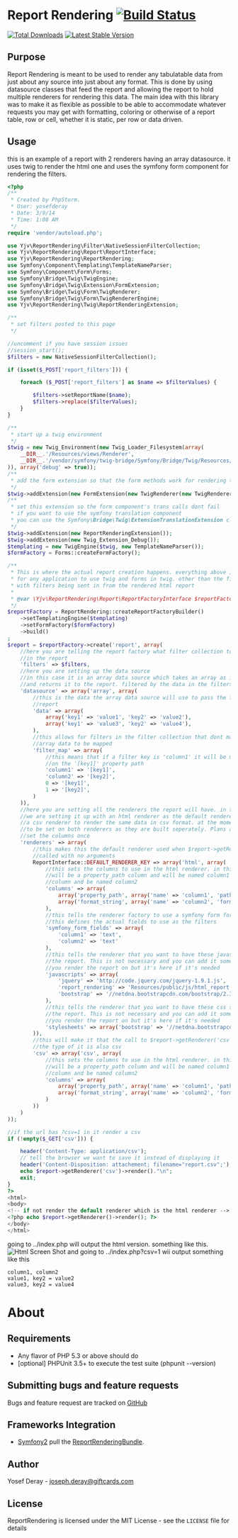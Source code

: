 Report Rendering [![Build Status](https://travis-ci.org/yjv/ReportRendering.png?branch=master)](https://travis-ci.org/yjv/ReportRendering)
==============================

[![Total Downloads](https://poser.pugx.org/yjv/report-rendering/downloads.png)](https://packagist.org/packages/yjv/report-rendering)
[![Latest Stable Version](https://poser.pugx.org/yjv/report-rendering/v/stable.png)](https://packagist.org/packages/yjv/report-rendering)

Purpose
-------
Report Rendering is meant to be used to render any tabulatable data from just about any source into just about any format.
This is done by using datasource classes that feed the report and allowing the report to hold multiple renderers
for rendering this data. The main idea with this library was to make it as flexible
as possible to be able to accommodate whatever requests you may get with formatting, coloring
or otherwise of a report table, row or cell, whether it is static, per row or data driven.

 Usage
-----

this is an example of a report with 2 renderers having an array datasource.
it uses twig to render the html one and uses the symfony form component for
rendering the filters.

```php
<?php
/**
 * Created by PhpStorm.
 * User: yosefderay
 * Date: 3/9/14
 * Time: 1:08 AM
 */
require 'vendor/autoload.php';

use Yjv\ReportRendering\Filter\NativeSessionFilterCollection;
use Yjv\ReportRendering\Report\ReportInterface;
use Yjv\ReportRendering\ReportRendering;
use Symfony\Component\Templating\TemplateNameParser;
use Symfony\Component\Form\Forms;
use Symfony\Bridge\Twig\TwigEngine;
use Symfony\Bridge\Twig\Extension\FormExtension;
use Symfony\Bridge\Twig\Form\TwigRenderer;
use Symfony\Bridge\Twig\Form\TwigRendererEngine;
use Yjv\ReportRendering\Twig\ReportRenderingExtension;

/**
 * set filters posted to this page
 */

//uncomment if you have session issues
//session_start();
$filters = new NativeSessionFilterCollection();

if (isset($_POST['report_filters'])) {

    foreach ($_POST['report_filters'] as $name => $filterValues) {

        $filters->setReportName($name);
        $filters->replace($filterValues);
    }
}

/**
 * start up a twig environment
 */
$twig = new Twig_Environment(new Twig_Loader_Filesystem(array(
    __DIR__.'/Resources/views/Renderer',
    __DIR__.'/vendor/symfony/twig-bridge/Symfony/Bridge/Twig/Resources/views/Form'
)), array('debug' => true));
/**
 * add the form extension so that the form methods work for rendering the form
 */
$twig->addExtension(new FormExtension(new TwigRenderer(new TwigRendererEngine(array('form_div_layout.html.twig')))));
/**
 * set this extension so the form component's trans calls dont fail
 * if you want to use the symfony translation component
 * you can use the Symfony\Bridge\Twig\ExtensionTranslationExtension class
 */
$twig->addExtension(new ReportRenderingExtension());
$twig->addExtension(new Twig_Extension_Debug());
$templating = new TwigEngine($twig, new TemplateNameParser());
$formFactory = Forms::createFormFactory();

/**
 * This is where the actual report creation happens. everything above is basic setup
 * for any application to use twig and forms in twig. other than the first few lines that deal
 * with filters being sent in from the rendered html report
 *
 * @var \Yjv\ReportRendering\Report\ReportFactoryInterface $reportFactory
 */
$reportFactory = ReportRendering::createReportFactoryBuilder()
    ->setTemplatingEngine($templating)
    ->setFormFactory($formFactory)
    ->build()
;
$report = $reportFactory->create('report', array(
    //here you are telling the report factory what filter collection to use
    //in the report
    'filters' => $filters,
    //here you are setting up the data source
    //in this case it is an array data source which takes an array as its data
    //and returns it to the report. filtered by the data in the filters set above
    'datasource' => array('array', array(
        //this is the data the array data source will use to pass the filtered data to the
        //report
        'data' => array(
            array('key1' => 'value1', 'key2' => 'value2'),
            array('key1' => 'value3', 'key2' => 'value4'),
        ),
        //this allows for filters in the filter collection that dont match keys in the
        //array data to be mapped
        'filter_map' => array(
            //this means that if a filter key is 'column1' it will be mapped and used to filter
            //on the '[key1]' property path
            'column1' => '[key1]',
            'column2' => '[key2]',
            0 => '[key1]',
            1 => '[key2]',
        )
    )),
    //here you are setting all the renderers the report will have. in this case
    //we are setting it up with an html renderer as the default renderer and also adding
    //a csv renderer to render the same data in csv format. at the moment the columns need
    //to be set on both renderers as they are built seperately. Plans are to make it possible to
    //set the columns once
    'renderers' => array(
        //this makes this the default renderer used when $report->getRenderer() is
        //called with no arguments
        ReportInterface::DEFAULT_RENDERER_KEY => array('html', array(
            //this sets the columns to use in the html renderer. in this case the first column
            //will be a property_path column and will be named column1 second will be a format_string
            //column and be named column2
            'columns' => array(
                array('property_path', array('name' => 'column1', 'path' => '[key1]')),
                array('format_string', array('name' => 'column2', 'format_string' => 'key2 = {[key2]}')),
            ),
            //this tells the renderer factory to use a symfony form for the filter fields
            //this defines the actual fields to use as the filters
            'symfony_form_fields' => array(
                'column1' => 'text',
                'column2' => 'text'
            ),
            //this tells the renderer that you want to have these javascripts added when rendering
            //the report. This is not necessary and you can add it somewhere else on the page that
            //you render the report on but it's here if it's needed
            'javascripts' => array(
                'jquery' => 'http://code.jquery.com/jquery-1.9.1.js',
                'report_rendering' => 'Resources/public/js/html_report.js',
                'bootstrap' => '//netdna.bootstrapcdn.com/bootstrap/2.3.2/js/bootstrap.min.js'
            ),
            //this tells the renderer that you want to have these css stylesheets added when rendering
            //the report. This is not necessary and you can add it somewhere else on the page that
            //you render the report on but it's here if it's needed
            'stylesheets' => array('bootstrap' => '//netdna.bootstrapcdn.com/bootstrap/2.3.2/css/bootstrap.min.css'),
        )),
        //this will make it that the call to $report->getRenderer('csv') will return this renderer
        //the type of it is also csv
        'csv' => array('csv', array(
            //this sets the columns to use in the html renderer. in this case the first column
            //will be a property_path column and will be named column1 second will be a format_string
            //column and be named column2
            'columns' => array(
                array('property_path', array('name' => 'column1', 'path' => '[key1]')),
                array('format_string', array('name' => 'column2', 'format_string' => 'key2 = {[key2]}')),
            )
        ))
    )
));

//if the url has ?csv=1 in it render a csv
if (!empty($_GET['csv'])) {

    header('Content-Type: application/csv');
    // tell the browser we want to save it instead of displaying it
    header('Content-Disposition: attachement; filename="report.csv";');
    echo $report->getRenderer('csv')->render()."\n";
    exit;
}
?>
<html>
<body>
<!-- if not render the default renderer which is the html renderer -->
<?php echo $report->getRenderer()->render(); ?>
</body>
</html>
```
going to ../index.php will output the html version. something like this.
![Html Screen Shot](/html_screenshot.png?raw=true "Html Screen Shot")
and going to ../index.php?csv=1 wii output something like this

```csv
column1, column2
value1, key2 = value2
value3, key2 = value4
```


About
=====

Requirements
------------

- Any flavor of PHP 5.3 or above should do
- [optional] PHPUnit 3.5+ to execute the test suite (phpunit --version)

Submitting bugs and feature requests
------------------------------------

Bugs and feature request are tracked on [GitHub](https://github.com/yjv/ReportRendering/issues)

Frameworks Integration
----------------------

- [Symfony2](http://symfony.com) pull the [ReportRenderingBundle](https://github.com/yjv/ReportRenderingBundle).

Author
------

Yosef Deray - <joseph.deray@giftcards.com><br />

License
-------

ReportRendering is licensed under the MIT License - see the `LICENSE` file for details